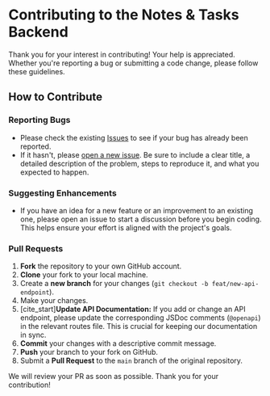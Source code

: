 # Contributing to the Notes & Tasks Backend

Thank you for your interest in contributing! Your help is appreciated. Whether you're reporting a bug or submitting a code change, please follow these guidelines.

## How to Contribute

### Reporting Bugs

- Please check the existing [Issues](https://github.com/your-username/your-repo/issues) to see if your bug has already been reported.
- If it hasn't, please [open a new issue](https://github.com/your-username/your-repo/issues/new). Be sure to include a clear title, a detailed description of the problem, steps to reproduce it, and what you expected to happen.

### Suggesting Enhancements

- If you have an idea for a new feature or an improvement to an existing one, please open an issue to start a discussion before you begin coding. This helps ensure your effort is aligned with the project's goals.

### Pull Requests

1.  **Fork** the repository to your own GitHub account.
2.  **Clone** your fork to your local machine.
3.  Create a **new branch** for your changes (`git checkout -b feat/new-api-endpoint`).
4.  Make your changes.
5.  [cite_start]**Update API Documentation:** If you add or change an API endpoint, please update the corresponding JSDoc comments (`@openapi`) in the relevant routes file. This is crucial for keeping our documentation in sync.
6.  **Commit** your changes with a descriptive commit message.
7.  **Push** your branch to your fork on GitHub.
8.  Submit a **Pull Request** to the `main` branch of the original repository.

We will review your PR as soon as possible. Thank you for your contribution!